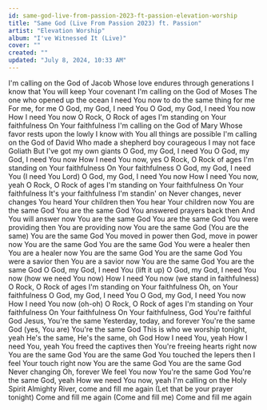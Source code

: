 ```yaml
---
id: same-god-live-from-passion-2023-ft-passion-elevation-worship
title: "Same God (Live From Passion 2023) ft. Passion"
artist: "Elevation Worship"
album: "I've Witnessed It (Live)"
cover: ""
created: ""
updated: "July 8, 2024, 10:33 AM"
---
```


I'm calling on the God of Jacob Whose love endures through generations I know that You will keep Your covenant I'm calling on the God of Moses The one who opened up the ocean I need You now to do the same thing for me For me, for me O God, my God, I need You O God, my God, I need You now How I need You now O Rock, O Rock of ages I'm standing on Your faithfulness On Your faithfulness I'm calling on the God of Mary Whose favor rests upon the lowly I know with You all things are possible I'm calling on the God of David Who made a shepherd boy courageous I may not face Goliath But I've got my own giants O God, my God, I need You O God, my God, I need You now How I need You now, yes O Rock, O Rock of ages I'm standing on Your faithfulness On Your faithfulness O God, my God, I need You (I need You Lord) O God, my God, I need You now How I need You now, yeah O Rock, O Rock of ages I'm standing on Your faithfulness On Your faithfulness It's your faithfulness I'm standin' on Never changes, never changes You heard Your children then You hear Your children now You are the same God You are the same God You answered prayers back then And You will answer now You are the same God You are the same God You were providing then You are providing now You are the same God (You are the same) You are the same God You moved in power then God, move in power now You are the same God You are the same God You were a healer then You are a healer now You are the same God You are the same God You were a savior then You are a savior now You are the same God You are the same God O God, my God, I need You (lift it up) O God, my God, I need You now (how we need You now) How I need You now (we stand in faithfulness) O Rock, O Rock of ages I'm standing on Your faithfulness Oh, on Your faithfulness O God, my God, I need You O God, my God, I need You now How I need You now (oh-oh) O Rock, O Rock of ages I'm standing on Your faithfulness On Your faithfulness On Your faithfulness, God You're faithful God Jesus, You're the same Yesterday, today, and forever You're the same God (yes, You are) You're the same God This is who we worship tonight, yeah He's the same, He's the same, oh God How I need You, yeah How I need You, yeah You freed the captives then You're freeing hearts right now You are the same God You are the same God You touched the lepers then I feel Your touch right now You are the same God You are the same God Never changing Oh, forever We feel You now You're the same God You're the same God, yeah How we need You now, yeah I'm calling on the Holy Spirit Almighty River, come and fill me again (Let that be your prayer tonight) Come and fill me again (Come and fill me) Come and fill me again
